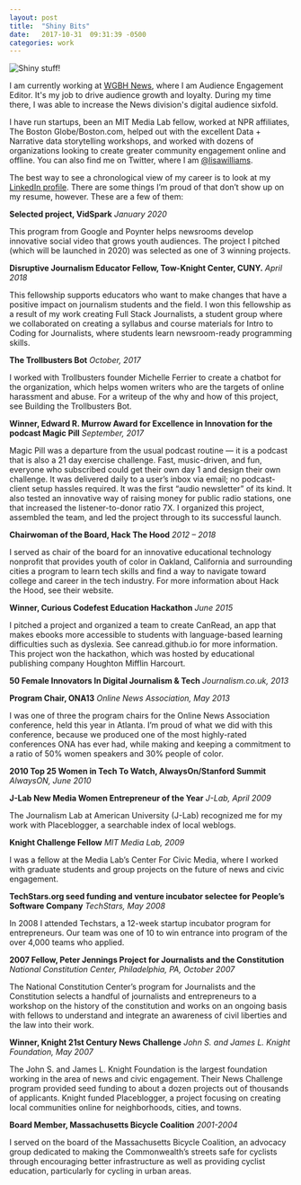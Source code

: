 ```yaml
---
layout: post
title:  "Shiny Bits"
date:   2017-10-31  09:31:39 -0500
categories: work
---
```


![Shiny stuff!](https://live.staticflickr.com/65535/40300050893_1eedda48ab_z.jpg)

I am currently working at <a href ="http://www.wgbh.org/news">WGBH News</a>, where I am Audience Engagement Editor. It's my job to drive audience growth and loyalty. During my time there, I was able to increase the News division's digital audience sixfold.

I have run startups, been an MIT Media Lab fellow, worked at NPR affiliates, The Boston Globe/Boston.com, helped out with the excellent Data + Narrative data storytelling workshops, and worked with dozens of organizations looking to create greater community engagement online and offline. You can also find me on Twitter, where I am <a href="http://www.twitter.com/lisawilliams">@lisawilliams</a>.

The best way to see a chronological view of my career is to look at my <a href ="https://www.linkedin.com/in/lisawilliams/LinkedIn">LinkedIn profile</a>. There are some things I’m proud of that don’t show up on my resume, however. These are a few of them:

**Selected project, VidSpark**
*January 2020*

This program from Google and Poynter helps newsrooms develop innovative social video that grows youth audiences. The project I pitched (which will be launched in 2020) was selected as one of 3 winning projects.

**Disruptive Journalism Educator Fellow, Tow-Knight Center, CUNY.**
*April 2018*

This fellowship supports educators who want to make changes that have a positive impact on journalism students and the field. I won this fellowship as a result of my work creating Full Stack Journalists, a student group where we collaborated on creating a syllabus and course materials for Intro to Coding for Journalists, where students learn newsroom-ready programming skills.

**The Trollbusters Bot**
*October, 2017*

I worked with Trollbusters founder Michelle Ferrier to create a chatbot for the organization, which helps women writers who are the targets of online harassment and abuse. For a writeup of the why and how of this project, see Building the Trollbusters Bot.

**Winner, Edward R. Murrow Award for Excellence in Innovation for the podcast Magic Pill**
*September, 2017*

Magic Pill was a departure from the usual podcast routine — it is a podcast that is also a 21 day exercise challenge. Fast, music-driven, and fun, everyone who subscribed could get their own day 1 and design their own challenge. It was delivered daily to a user’s inbox via email; no podcast-client setup hassles required. It was the first “audio newsletter” of its kind. It also tested an innovative way of raising money for public radio stations, one that increased the listener-to-donor ratio 7X. I organized this project, assembled the team, and led the project through to its successful launch.

**Chairwoman of the Board, Hack The Hood**
*2012 – 2018*

I served as chair of the board for an innovative educational technology nonprofit that provides youth of color in Oakland, California and surrounding cities a program to learn tech skills and find a way to navigate toward college and career in the tech industry. For more information about Hack the Hood, see their website.

**Winner, Curious Codefest Education Hackathon**
*June 2015*

I pitched a project and organized a team to create CanRead, an app that makes ebooks more accessible to students with language-based learning difficulties such as dyslexia. See canread.github.io for more information. This project won the hackathon, which was hosted by educational publishing company Houghton Mifflin Harcourt.

**50 Female Innovators In Digital Journalism & Tech**
*Journalism.co.uk, 2013*

**Program Chair, ONA13**
*Online News Association, May 2013*

I was one of three the program chairs for the Online News Association conference, held this year in Atlanta. I’m proud of what we did with this conference, because we produced one of the most highly-rated conferences ONA has ever had, while making and keeping a commitment to a ratio of 50% women speakers and 30% people of color.

**2010 Top 25 Women in Tech To Watch, AlwaysOn/Stanford Summit**
*AlwaysON, June 2010*

**J-Lab New Media Women Entrepreneur of the Year**
*J-Lab, April 2009*

The Journalism Lab at American University (J-Lab) recognized me for my work with Placeblogger, a searchable index of local weblogs.

**Knight Challenge Fellow**
*MIT Media Lab, 2009*

I was a fellow at the Media Lab’s Center For Civic Media, where I worked with graduate students and group projects on the future of news and civic engagement.

**TechStars.org seed funding and venture incubator selectee for People’s Software Company**
*TechStars, May 2008*

In 2008 I attended Techstars, a 12-week startup incubator program for entrepreneurs. Our team was one of 10 to win entrance into program of the over 4,000 teams who applied.

**2007 Fellow, Peter Jennings Project for Journalists and the Constitution**
*National Constitution Center, Philadelphia, PA, October 2007*

The National Constitution Center’s program for Journalists and the Constitution selects a handful of journalists and entrepreneurs to a workshop on the history of the constitution and works on an ongoing basis with fellows to understand and integrate an awareness of civil liberties and the law into their work.

**Winner, Knight 21st Century News Challenge**
*John S. and James L. Knight Foundation, May 2007*

The John S. and James L. Knight Foundation is the largest foundation working in the area of news and civic engagement. Their News Challenge program provided seed funding to about a dozen projects out of thousands of applicants. Knight funded Placeblogger, a project focusing on creating local communities online for neighborhoods, cities, and towns.

**Board Member, Massachusetts Bicycle Coalition**
*2001-2004*

I served on the board of the Massachusetts Bicycle Coalition, an advocacy group dedicated to making the Commonwealth’s streets safe for cyclists through encouraging better infrastructure as well as providing cyclist education, particularly for cycling in urban areas.
